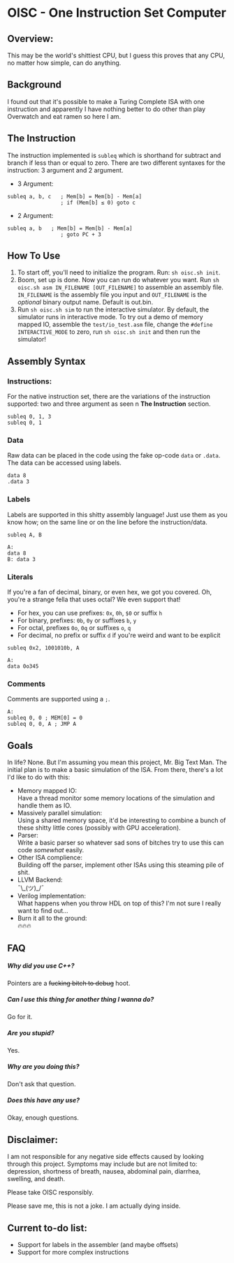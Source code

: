 # OISC - One Instruction Set Computer

## Overview:
This may be the world's shittiest CPU, but I guess this proves that any CPU, no matter how simple, can do anything.

## Background
I found out that it's possible to make a Turing Complete ISA with one instruction and apparently I have nothing better to do other than play Overwatch and eat ramen so here I am.

## The Instruction
The instruction implemented is `subleq` which is shorthand for subtract and branch if less than or equal to zero. There are two different syntaxes for the instruction: 3 argument and 2 argument.
* 3 Argument:
```assembly
subleq a, b, c   ; Mem[b] = Mem[b] - Mem[a]
				 ; if (Mem[b] ≤ 0) goto c
```
* 2 Argument:
```assembly
subleq a, b	  ; Mem[b] = Mem[b] - Mem[a]
				 ; goto PC + 3
```

## How To Use
1. To start off, you'll need to initialize the program. Run: `sh oisc.sh init`.
2. Boom, set up is done. Now you can run do whatever you want. Run `sh oisc.sh asm IN_FILENAME [OUT_FILENAME]` to assemble an assembly file. `IN_FILENAME` is the assembly file you input and `OUT_FILENAME` is the _optional_ binary output name. Default is out.bin.
3. Run `sh oisc.sh sim` to run the interactive simulator. By default, the simulator runs in interactive mode. To try out a demo of memory mapped IO, assemble the `test/io_test.asm` file, change the `#define INTERACTIVE_MODE` to zero, run `sh oisc.sh init` and then run the simulator!

## Assembly Syntax
### Instructions:
  For the native instruction set, there are the variations of the instruction supported: two and three argument as seen n **The Instruction** section.  

```assembly
subleq 0, 1, 3
subleq 0, 1
```

### Data
  Raw data can be placed in the code using the fake op-code `data` or `.data`. The data can be accessed using labels.

```assembly
data 8
.data 3
```

### Labels
  Labels are supported in this shitty assembly language! Just use them as you know how; on the same line or on the line before the instruction/data.

```assembly
subleq A, B

A:
data 8
B: data 3
```

### Literals
  If you're a fan of decimal, binary, or even hex, we got you covered. Oh, you're a strange fella that uses octal? We even support that!  
  * For hex, you can use prefixes: `0x`, `0h`, `$0` or suffix `h`
  * For binary, prefixes: `0b`, `0y` or suffixes `b`, `y`
  * For octal, prefixes `0o`, `0q` or suffixes `o`, `q`
  * For decimal, no prefix or suffix `d` if you're weird and want to be explicit

```assembly
subleq 0x2, 1001010b, A

A:
data 0o345
```

### Comments
  Comments are supported using a `;`.  

```assembly
A:
subleq 0, 0	; MEM[0] = 0
subleq 0, 0, A ; JMP A
```


## Goals
In life? None. But I'm assuming you mean this project, Mr. Big Text Man.
The initial plan is to make a basic simulation of the ISA. From there, there's a lot I'd like to do with this:
* Memory mapped IO:  
	Have a thread monitor some memory locations of the simulation and handle them as IO.
* Massively parallel simulation:  
	Using a shared memory space, it'd be interesting to combine a bunch of these shitty little cores (possibly with GPU acceleration).
* Parser:  
	Write a basic parser so whatever sad sons of bitches try to use this can code _somewhat_ easily.
* Other ISA complience:  
	Building off the parser, implement other ISAs using this steaming pile of shit.
* LLVM Backend:  
	¯\\\_(ツ)\_/¯
* Verilog implementation:  
	What happens when you throw HDL on top of this? I'm not sure I really want to find out...
* Burn it all to the ground:  
	:fire::fire::fire:

## FAQ
##### Why did you use C++?
Pointers are a ~~fucking bitch to debug~~ hoot.
##### Can I use this thing for another thing I wanna do?
Go for it.
##### Are you stupid?
Yes.
##### Why are you doing this?
Don't ask that question.
##### Does this have any use?
Okay, enough questions.


## Disclaimer:
I am not responsible for any negative side effects caused by looking through this project.
Symptoms may include but are not limited to: depression, shortness of breath, nausea, abdominal pain, diarrhea, swelling, and death.  

Please take OISC responsibly.

Please save me, this is not a joke. I am actually dying inside.

## Current to-do list:
* Support for labels in the assembler (and maybe offsets)
* Support for more complex instructions
